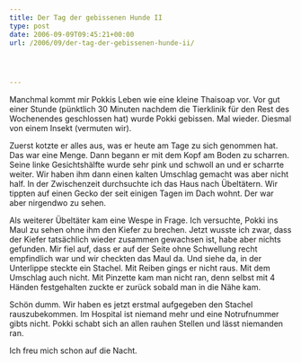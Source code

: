```yaml
---
title: Der Tag der gebissenen Hunde II
type: post
date: 2006-09-09T09:45:21+00:00
url: /2006/09/der-tag-der-gebissenen-hunde-ii/




---
```

Manchmal kommt mir Pokkis Leben wie eine kleine Thaisoap vor. Vor gut einer Stunde (pünktlich 30 Minuten nachdem die Tierklinik für den Rest des Wochenendes geschlossen hat) wurde Pokki gebissen. Mal wieder. Diesmal von einem Insekt (vermuten wir).

Zuerst kotzte er alles aus, was er heute am Tage zu sich genommen hat. Das war eine Menge. Dann begann er mit dem Kopf am Boden zu scharren. Seine linke Gesichtshälfte wurde sehr pink und schwoll an und er scharrte weiter. Wir haben ihm dann einen kalten Umschlag gemacht was aber nicht half. In der Zwischenzeit durchsuchte ich das Haus nach Übeltätern. Wir tippten auf einen Gecko der seit einigen Tagen im Dach wohnt. Der war aber nirgendwo zu sehen.

Als weiterer Übeltäter kam eine Wespe in Frage. Ich versuchte, Pokki ins Maul zu sehen ohne ihm den Kiefer zu brechen. Jetzt wusste ich zwar, dass der Kiefer tatsächlich wieder zusammen gewachsen ist, habe aber nichts gefunden. Mir fiel auf, dass er auf der Seite ohne Schwellung recht empfindlich war und wir checkten das Maul da. Und siehe da, in der Unterlippe steckte ein Stachel. Mit Reiben gings er nicht raus. Mit dem Umschlag auch nicht. Mit Pinzette kam man nicht ran, denn selbst mit 4 Händen festgehalten zuckte er zurück sobald man in die Nähe kam.

Schön dumm. Wir haben es jetzt erstmal aufgegeben den Stachel rauszubekommen. Im Hospital ist niemand mehr und eine Notrufnummer gibts nicht. Pokki schabt sich an allen rauhen Stellen und lässt niemanden ran.

Ich freu mich schon auf die Nacht.
